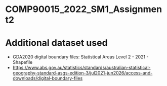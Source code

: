 # COMP90015_2022_SM1_Assignment2

# Additional dataset used
- GDA2020 digital boundary files: Statistical Areas Level 2 - 2021 - Shapefile
- https://www.abs.gov.au/statistics/standards/australian-statistical-geography-standard-asgs-edition-3/jul2021-jun2026/access-and-downloads/digital-boundary-files
